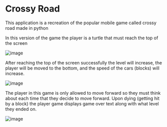 # Crossy Road

<div>
  This application is a recreation of the popular mobile game called crossy road made in python

  In this version of the game the player is a turtle that must reach the top of the screen

![image](https://github.com/user-attachments/assets/b77b99d7-24f3-4619-93cb-40d835fcfc7b)

  After reaching the top of the screen successfully the level will increase, the player will be moved to the bottom, and the speed of the cars (blocks) will increase.

![image](https://github.com/user-attachments/assets/a6681167-f474-41f4-8f11-ee866d8ae5e8)

  The player in this game is only allowed to move forward so they must think about each time that they decide to move forward.
  Upon dying (getting hit by a block) the player game displays game over text along with what level they ended on.

![image](https://github.com/user-attachments/assets/527bab03-551f-4a78-a3b3-8054a1308070)

</div>
